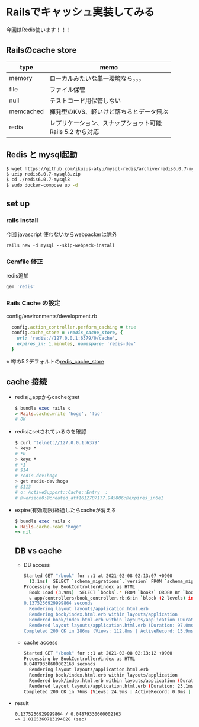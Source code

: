 
# Railsでキャッシュ実装してみる

今回はRedis使います！！！

## Railsのcache store

| type | memo |
|---|----|
| memory | ローカルみたいな単一環境なら。。。 |
| file | ファイル保管 |
| null | テストコード用保管しない |
| memcached | 揮発型のKVS、軽いけど落ちるとデータ飛ぶ |
| redis | レプリケーション、スナップショット可能<br>Rails 5.2 から対応 |


## Redis と mysql起動

```bash
$ wget https://github.com/ikuzus-atyu/mysql-redis/archive/redis6.0.7-mysql8.zip
$ uzip redis6.0.7-mysql8.zip
$ cd ./redis6.0.7-mysql8
$ sudo docker-compose up -d
```

## set up

### rails install
今回 javascript 使わないからwebpackerは除外
```
rails new -d mysql --skip-webpack-install
```

### Gemfile 修正
redis追加

```ruby
gem 'redis'
```

### Rails Cache の設定

config/environments/development.rb

```ruby
  config.action_controller.perform_caching = true
  config.cache_store = :redis_cache_store, {
    url: 'redis://127.0.0.1:6379/0/cache',
    expires_in: 1.minutes, namespace: 'redis-dev'
  }
```

※ 噂の5.2デフォルトの[redis_cache_store](https://github.com/rails/rails/blob/main/activesupport/lib/active_support/cache/redis_cache_store.rb)


## cache 接続

- redisにappからcacheをset

  ```ruby
  $ bundle exec rails c
  > Rails.cache.write 'hoge', 'foo'
  # OK
  ```

- redisにsetされているのを確認

  ```bash
  $ curl 'telnet://127.0.0.1:6379'
  > keys *
  # *0
  > keys *
  # *1
  # $14
  # redis-dev:hoge
  > get redis-dev:hoge
  # $113
  # o: ActiveSupport::Cache::Entry  :
  # @version0:@created_atf1612707177.945806:@expires_in6e1
  ```

- expire(有効期限)経過したらcacheが消える

  ```ruby
  $ bundle exec rails c
  > Rails.cache.read 'hoge'
  => nil
  ```


  ## DB vs cache

  - DB access
    ```bash
    Started GET "/book" for ::1 at 2021-02-08 02:13:07 +0900
      (3.1ms)  SELECT `schema_migrations`.`version` FROM `schema_migrations` ORDER BY `schema_migrations`.`version` ASC
    Processing by BookController#index as HTML
      Book Load (3.9ms)  SELECT `books`.* FROM `books` ORDER BY `books`.`release` DESC, `books`.`volume` DESC
      ↳ app/controllers/book_controller.rb:6:in `block (2 levels) in index'
    0.1375256929999864 seconds
      Rendering layout layouts/application.html.erb
      Rendering book/index.html.erb within layouts/application
      Rendered book/index.html.erb within layouts/application (Duration: 52.3ms | Allocations: 6306)
      Rendered layout layouts/application.html.erb (Duration: 97.0ms | Allocations: 9408)
    Completed 200 OK in 286ms (Views: 112.8ms | ActiveRecord: 15.9ms | Allocations: 34807)
    ```

  - cache access
    ```bash
    Started GET "/book" for ::1 at 2021-02-08 02:13:12 +0900
    Processing by BookController#index as HTML
    0.04879330600002163 seconds
      Rendering layout layouts/application.html.erb
      Rendering book/index.html.erb within layouts/application
      Rendered book/index.html.erb within layouts/application (Duration: 18.7ms | Allocations: 6002)
      Rendered layout layouts/application.html.erb (Duration: 23.1ms | Allocations: 6864)
    Completed 200 OK in 76ms (Views: 24.9ms | ActiveRecord: 0.0ms | Allocations: 17433)
    ```

- result

  ```
  0.1375256929999864 / 0.04879330600002163
  => 2.8185360713194028 (sec)
  ```

